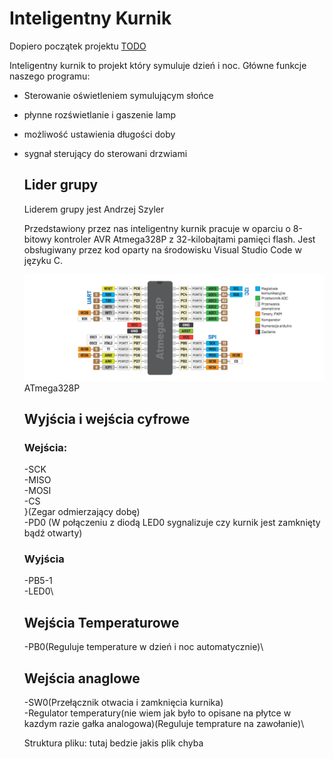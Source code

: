 # Inteligentny Kurnik

Dopiero początek projektu [TODO](./todo.md)

Inteligentny kurnik to projekt który symuluje dzień i noc. Główne funkcje naszego programu:
- Sterowanie oświetleniem symulującym słońce
- płynne rozświetlanie i gaszenie lamp
- możliwość ustawienia długości doby 
- sygnał sterujący do sterowani drzwiami
  
  ## Lider grupy
    Liderem grupy jest Andrzej Szyler 
  
   Przedstawiony przez nas inteligentny kurnik pracuje w oparciu o 8-bitowy kontroler AVR Atmega328P z 32-kilobajtami pamięci flash.
  Jest obsługiwany przez kod oparty na środowisku Visual Studio Code w języku C.
  
    ![in](./ddd.png)
    ATmega328P

  
    ## Wyjścia i wejścia cyfrowe

    ### Wejścia:
    
    -SCK\
    -MISO\
    -MOSI\
    -CS\
    }(Zegar odmierzający dobę)\
    -PD0 (W połączeniu z diodą LED0 sygnalizuje czy kurnik jest zamknięty bądź otwarty)

    ### Wyjścia
    -PB5-1\
    -LED0\

    ## Wejścia Temperaturowe
    -PB0(Reguluje temperature w dzień i noc automatycznie)\

    ## Wejścia anaglowe
   -SW0(Przełącznik otwacia i zamknięcia kurnika)\
   -Regulator temperatury(nie wiem jak było to opisane na płytce w kazdym razie gałka analogowa)(Reguluje temprature na zawołanie)\

    Struktura pliku: tutaj bedzie jakis plik chyba 
